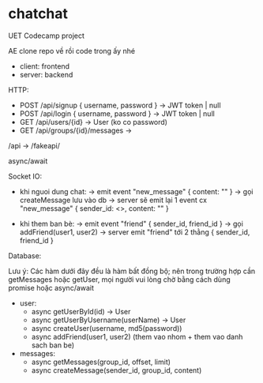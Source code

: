 # chatchat

UET Codecamp project

AE clone repo về rồi code trong ấy nhé

-   client: frontend
-   server: backend

HTTP:

-   POST /api/signup { username, password } -> JWT token | null
-   POST /api/login { username, password } -> JWT token | null
-   GET /api/users/{id} -> User (ko co password)
-   GET /api/groups/{id}/messages ->

/api -> /fakeapi/

async/await

Socket IO:

-   khi nguoi dung chat:
    -> emit event "new_message" { content: "<message>" }
    -> gọi createMessage lưu vào db
    -> server sẽ emit lại 1 event cx "new_message" { sender_id: <>, content: "<message>" }

-   khi them ban bè:
    -> emit event "friend" { sender_id, friend_id }
    -> gọi addFriend(user1, user2)
    -> server emit "friend" tới 2 thằng { sender_id, friend_id }

Database: 

Lưu ý: Các hàm dưới đây đều là hàm bất đồng bộ; nên trong trường hợp cần getMessages hoặc getUser, mọi người vui lòng chờ bằng cách dùng promise hoặc async/await

-   user:
    -   async getUserById(id) -> User
    -   async getUserByUsername(userName) -> User
    -   async createUser(username, md5(password))
    -   async addFriend(user1, user2) (them vao nhom + them vao danh sach ban be)
-   messages:
    -   async getMessages(group_id, offset, limit)
    -   async createMessage(sender_id, group_id, content)
